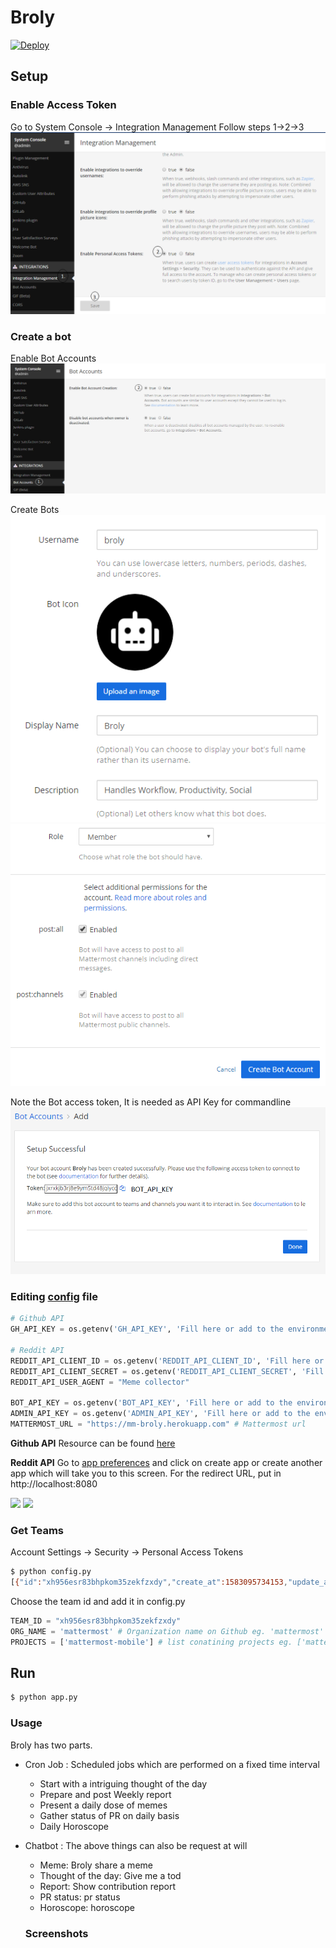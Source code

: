 # Broly

[![Deploy](https://www.herokucdn.com/deploy/button.svg)](https://heroku.com/deploy)

## Setup
### Enable Access Token

Go to System Console -> Integration Management
Follow steps 1->2->3
![](https://github.com/MuLx10/Broly/raw/master/images/access_token.png)

### Create a bot

Enable Bot Accounts
![](https://github.com/MuLx10/Broly/raw/master/images/bot_acc.png)

Create Bots
![](https://github.com/MuLx10/Broly/raw/master/images/new_bot1.png)
![](https://github.com/MuLx10/Broly/raw/master/images/new_bot2.png)

Note the Bot access token, It is needed as API Key for commandline
![](https://github.com/MuLx10/Broly/raw/master/images/bot_token.png)

### Editing [config](config.py) file

```python
# Github API
GH_API_KEY = os.getenv('GH_API_KEY', 'Fill here or add to the environment variable')

# Reddit API
REDDIT_API_CLIENT_ID = os.getenv('REDDIT_API_CLIENT_ID', 'Fill here or add to the environment variable') 
REDDIT_API_CLIENT_SECRET = os.getenv('REDDIT_API_CLIENT_SECRET', 'Fill here or add to the environment variable')
REDDIT_API_USER_AGENT = "Meme collector"

BOT_API_KEY = os.getenv('BOT_API_KEY', 'Fill here or add to the environment variable') # Mattermost Broly bot access token
ADMIN_API_KEY = os.getenv('ADMIN_API_KEY', 'Fill here or add to the environment variable') # Mattermost Admin access token needed to get team ids (described below)
MATTERMOST_URL = "https://mm-broly.herokuapp.com" # Mattermost url
```
**Github API**
Resource can be found [here](https://help.github.com/en/github/authenticating-to-github/creating-a-personal-access-token-for-the-command-line)

**Reddit API**
Go to [app preferences](https://www.reddit.com/prefs/apps) and click on create app or create another app which will take you to this screen. For the redirect URL, put in http://localhost:8080

![](https://miro.medium.com/max/1866/1*3f6GfvGuHJIcqum74k3xBw.png)
![](https://miro.medium.com/max/1884/1*C-xVOOFOqV877jdZeCZ4sw.png)

### Get Teams
Account Settings -> Security -> Personal Access Tokens

```bash
$ python config.py
[{"id":"xh956esr83bhpkom35zekfzxdy","create_at":1583095734153,"update_at":1583095734153,"delete_at":0,"display_name":"BotFest","name":"botfest","description":"","email":"test@test.com","type":"O","company_name":"","allowed_domains":"","invite_id":"h6cfgdpjh3neumfgeba9oy55qe","allow_open_invite":false,"scheme_id":null,"group_constrained":null}]
```

Choose the team id and add it in config.py

```python 
TEAM_ID = "xh956esr83bhpkom35zekfzxdy"
ORG_NAME = 'mattermost' # Organization name on Github eg. 'mattermost'
PROJECTS = ['mattermost-mobile'] # list conatining projects eg. ['mattermost-mobile']
```

## Run

```bash
$ python app.py
```

### Usage

Broly has two parts.
- Cron Job : Scheduled jobs which are performed on a fixed time interval
  - Start with a intriguing thought of the day
  - Prepare and post Weekly report
  - Present a daily dose of memes
  - Gather status of PR on daily basis
  - Daily Horoscope
- Chatbot : The above things can also be request at will
  - Meme: Broly share a meme
  - Thought of the day: Give me a tod
  - Report: Show contribution report
  - PR status: pr status
  - Horoscope: horoscope
  
  
  ### Screenshots
  
  


